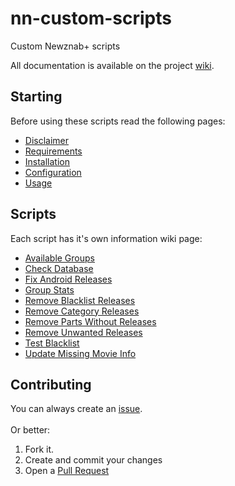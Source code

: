 nn-custom-scripts
=================

Custom Newznab+ scripts

All documentation is available on the project [wiki](https://github.com/NNScripts/nn-custom-scripts/wiki/).

Starting
-------
Before using these scripts read the following pages:

* [Disclaimer](https://github.com/NNScripts/nn-custom-scripts/wiki/Disclaimer)
* [Requirements](https://github.com/NNScripts/nn-custom-scripts/wiki/Requirements)
* [Installation](https://github.com/NNScripts/nn-custom-scripts/wiki/Installation)
* [Configuration](https://github.com/NNScripts/nn-custom-scripts/wiki/Configuration)
* [Usage](https://github.com/NNScripts/nn-custom-scripts/wiki/Usage)

Scripts
-------
Each script has it's own information wiki page:

* [Available Groups](https://github.com/NNScripts/nn-custom-scripts/wiki/Available-Groups)
* [Check Database](https://github.com/NNScripts/nn-custom-scripts/wiki/Check-Database)
* [Fix Android Releases](https://github.com/NNScripts/nn-custom-scripts/wiki/Fix-Android-Releases)
* [Group Stats](https://github.com/NNScripts/nn-custom-scripts/wiki/Group-Stats)
* [Remove Blacklist Releases](https://github.com/NNScripts/nn-custom-scripts/wiki/Remove-Blacklist-Releases)
* [Remove Category Releases](https://github.com/NNScripts/nn-custom-scripts/wiki/Remove-Category-Releases)
* [Remove Parts Without Releases](https://github.com/NNScripts/nn-custom-scripts/wiki/Remove-Parts-Without-Releases)
* [Remove Unwanted Releases](https://github.com/NNScripts/nn-custom-scripts/wiki/Remove-Unwanted-Releases)
* [Test Blacklist](https://github.com/NNScripts/nn-custom-scripts/wiki/Test-Blacklist)
* [Update Missing Movie Info](https://github.com/NNScripts/nn-custom-scripts/wiki/Update-Missing-Movie-Info)

Contributing
------------
You can always create an [issue](https://github.com/NNScripts/nn-custom-scripts/issues).<br />
<br />
Or better:<br >
1. Fork it.<br />
2. Create and commit your changes<br />
3. Open a [Pull Request][1]

[1]: https://github.com/NNScripts/nn-custom-scripts/pulls
